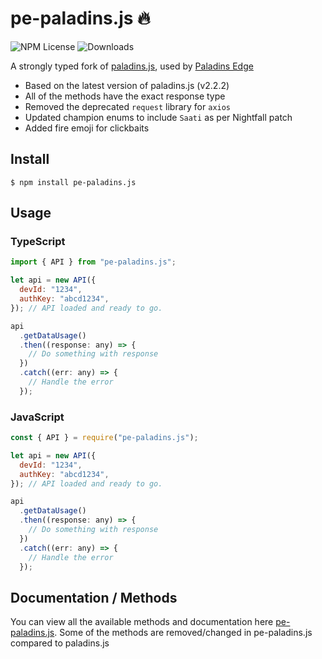 # pe-paladins.js 🔥

![NPM License](https://img.shields.io/npm/l/pe-paladins.js.svg?style=flat) ![Downloads](https://img.shields.io/npm/dm/pe-paladins.js.svg?style=flat)

A strongly typed fork of [paladins.js](https://www.npmjs.com/package/paladins.js), used by [Paladins Edge](https://paladinsedge.ml)

- Based on the latest version of paladins.js (v2.2.2)
- All of the methods have the exact response type
- Removed the deprecated `request` library for `axios`
- Updated champion enums to include `Saati` as per Nightfall patch
- Added fire emoji for clickbaits

## Install

```
$ npm install pe-paladins.js
```

## Usage

### TypeScript

```javascript
import { API } from "pe-paladins.js";

let api = new API({
  devId: "1234",
  authKey: "abcd1234",
}); // API loaded and ready to go.

api
  .getDataUsage()
  .then((response: any) => {
    // Do something with response
  })
  .catch((err: any) => {
    // Handle the error
  });
```

### JavaScript

```javascript
const { API } = require("pe-paladins.js");

let api = new API({
  devId: "1234",
  authKey: "abcd1234",
}); // API loaded and ready to go.

api
  .getDataUsage()
  .then((response: any) => {
    // Do something with response
  })
  .catch((err: any) => {
    // Handle the error
  });
```

## Documentation / Methods

You can view all the available methods and documentation here [pe-paladins.js](https://pe-paladinsjs.netlify.app/). Some of the methods are removed/changed in pe-paladins.js compared to paladins.js

